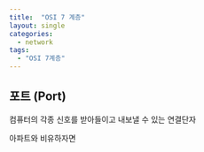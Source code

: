 ```yaml
---
title:  "OSI 7 계층"
layout: single
categories:
  - network
tags:
  - "OSI 7계층"
---
```


## 포트 (Port)
컴퓨터의 각종 신호를 받아들이고 내보낼 수 있는 연결단자

아파트와 비유하자면